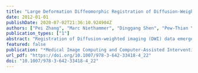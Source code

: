 ```yaml
---
title: "Large Deformation Diffeomorphic Registration of Diffusion-Weighted Images"
date: 2012-01-01
publishDate: 2020-07-02T21:36:10.924904Z
authors: ["Pei Zhang", "Marc Niethammer", "Dinggang Shen", "Pew-Thian Yap"]
publication_types: ["1"]
abstract: "Registration of Diffusion-weighted imaging (DWI) data emerges as an important topic in magnetic resonance (MR) image analysis. As existing methods are often designed for specific diffusion models, it is difficult to fit to the registered data different models other than the one used for registration. In this paper we describe a diffeomorphic registration algorithm for DWI data in a large deformation setting. Our method generates spatially normalized DWI data and it is thus possible to fit various diffusion models after registration for comparison purposes. Our algorithm includes (1) a reorientation component, where each diffusion profile (DWI signal as a function on a unit sphere) is decomposed, reoriented and recomposed to form the orientation-corrected DWI profile, and (2) a large deformation diffeomorphic registration component to ensure one-to-one mapping in a large-structural-variation scenario. In addition our algorithm uses a geodesic shooting mechanism to avoid the huge computational resources that are needed to register high-dimensional vector-valued data. We also incorporate into our algorithm a multi-kernel strategy where anatomical structures at different scales are considered simultaneously during registration. We demonstrate the efficacy of our method using in vivo data."
featured: false
publication: "*Medical Image Computing and Computer-Assisted Intervention - MICCAI 2012 - 15th International Conference, Nice, France, October 1-5, 2012, Proceedings, Part II*"
url_pdf: "https://doi.org/10.1007/978-3-642-33418-4_22"
doi: "10.1007/978-3-642-33418-4_22"
---
```


